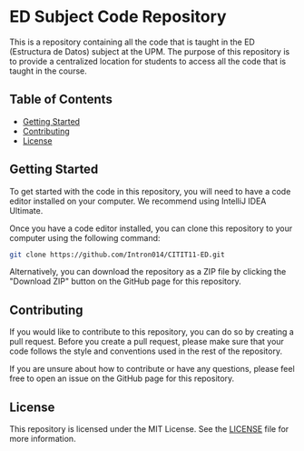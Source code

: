 # ED Subject Code Repository

This is a repository containing all the code that is taught in the ED (Estructura de Datos) subject at the UPM. The purpose of this repository is to provide a centralized location for students to access all the code that is taught in the course.

## Table of Contents

- [Getting Started](#getting-started)
- [Contributing](#contributing)
- [License](#license)

## Getting Started

To get started with the code in this repository, you will need to have a code editor installed on your computer. We recommend using IntelliJ IDEA Ultimate.

Once you have a code editor installed, you can clone this repository to your computer using the following command:

```bash
git clone https://github.com/Intron014/CITIT11-ED.git
```

Alternatively, you can download the repository as a ZIP file by clicking the "Download ZIP" button on the GitHub page for this repository.

## Contributing

If you would like to contribute to this repository, you can do so by creating a pull request. Before you create a pull request, please make sure that your code follows the style and conventions used in the rest of the repository.

If you are unsure about how to contribute or have any questions, please feel free to open an issue on the GitHub page for this repository.

## License

This repository is licensed under the MIT License. See the [LICENSE](./LICENSE.md) file for more information.
